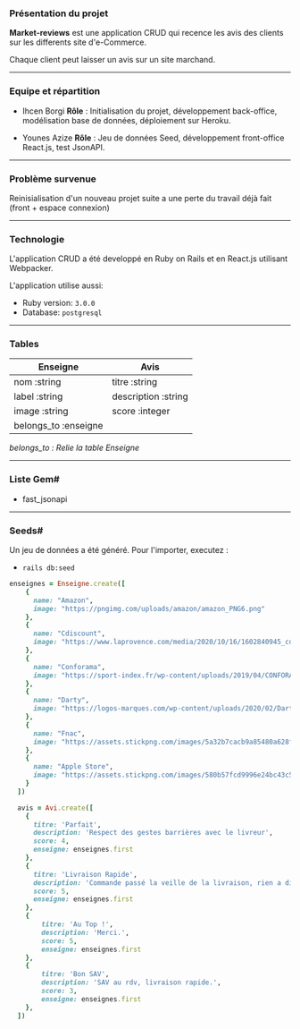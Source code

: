 ### Présentation du projet
**Market-reviews** est une application CRUD qui recence les avis des clients sur les differents site d'e-Commerce.

Chaque client peut laisser un avis sur un site marchand.

----
### Equipe et répartition

* Ihcen Borgi
**Rôle** : Initialisation du projet, développement back-office, modélisation base de données, déploiement sur Heroku.

* Younes Azize
**Rôle** : Jeu de données Seed, développement front-office React.js, test JsonAPI.


----
### Problème survenue

Reinisialisation d'un nouveau projet suite a une perte du travail déjà fait (front + espace connexion)


----

### Technologie
L'application CRUD a été developpé en Ruby on Rails et en React.js utilisant Webpacker.

L'application utilise aussi:

* Ruby version: `3.0.0`
* Database: `postgresql`



----
                    
### Tables
                    
Enseigne  | Avis
------------- | -------------
nom :string | titre :string
label :string| description :string
image :string| score :integer
  | belongs_to :enseigne

*belongs_to : Relie la table Enseigne*

----

### Liste Gem#
* fast_jsonapi 



----

### Seeds#
Un jeu de données a été généré. Pour l'importer, executez :
-  `rails db:seed`

```ruby
enseignes = Enseigne.create([
    { 
      name: "Amazon",
      image: "https://pngimg.com/uploads/amazon/amazon_PNG6.png"
    }, 
    { 
      name: "Cdiscount",
      image: "https://www.laprovence.com/media/2020/10/16/1602840945_cdiscount.png"
    },
    { 
      name: "Conforama",
      image: "https://sport-index.fr/wp-content/uploads/2019/04/CONFORAMA-logo-300-slogan.png" 
    }, 
    { 
      name: "Darty",
      image: "https://logos-marques.com/wp-content/uploads/2020/02/Darty-logo.png" 
    }, 
    { 
      name: "Fnac",
      image: "https://assets.stickpng.com/images/5a32b7cacb9a85480a628fa7.png" 
    }, 
    { 
      name: "Apple Store",
      image: "https://assets.stickpng.com/images/580b57fcd9996e24bc43c516.png" 
    }
  ])

  avis = Avi.create([
    { 
      titre: 'Parfait', 
      description: 'Respect des gestes barrières avec le livreur', 
      score: 4, 
      enseigne: enseignes.first 
    },
    { 
      titre: 'Livraison Rapide', 
      description: 'Commande passé la veille de la livraison, rien a dire.', 
      score: 5, 
      enseigne: enseignes.first 
    },
    { 
        titre: 'Au Top !', 
        description: 'Merci.', 
        score: 5, 
        enseigne: enseignes.first 
    },
    { 
        titre: 'Bon SAV', 
        description: 'SAV au rdv, livraison rapide.', 
        score: 3, 
        enseigne: enseignes.first 
    },
  ])
  ```

```